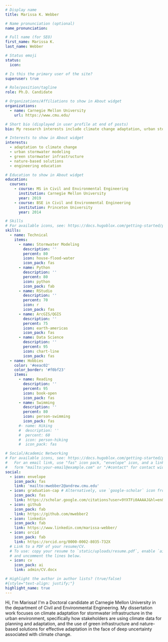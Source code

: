 ```yaml
---
# Display name
title: Marissa K. Webber

# Name pronunciation (optional)
name_pronunciation:

# Full name (for SEO)
first_name: Marissa K.
last_name: Webber

# Status emoji
status:
  icon: 

# Is this the primary user of the site?
superuser: true

# Role/position/tagline
role: Ph.D. Candidate

# Organizations/Affiliations to show in About widget
organizations:
  - name: Carnegie Mellon University
    url: https://www.cmu.edu/

# Short bio (displayed in user profile at end of posts)
bio: My research interests include climate change adaptation, urban stormwater modeling, green stormwater infrastructure, and engineering education.

# Interests to show in About widget
interests:
  - adaptation to climate change
  - urban stormwater modeling
  - green stormwater infrastructure
  - nature-based solutions
  - engineering education

# Education to show in About widget
education:
  courses:
    - course: MS in Civil and Environmental Engineering
      institution: Carnegie Mellon University
      year: 2019
    - course: BSE in Civil and Environmental Engineering
      institution: Princeton University
      year: 2014

# Skills
# For available icons, see: https://docs.hugoblox.com/getting-started/page-builder/#icons
skills:
  - name: Technical
    items:
      - name: Stormwater Modeling
        description: ''
        percent: 80
        icon: house-flood-water
        icon_pack: fas
      - name: Python
        description: ''
        percent: 80
        icon: python
        icon_pack: fab
      - name: RStudio
        description: ''
        percent: 70
        icon: r
        icon_pack: fas
      - name: ArcGIS/QGIS
        description: ''
        percent: 75
        icon: earth-americas
        icon_pack: fas
      - name: Data Science
        description: ''
        percent: 95
        icon: chart-line
        icon_pack: fas
  - name: Hobbies
    color: '#eeac02'
    color_border: '#f0bf23'
    items:
      - name: Reading
        description: ''
        percent: 95
        icon: book-open
        icon_pack: fas
      - name: Swimming
        description: ''
        percent: 80
        icon: person-swimming
        icon_pack: fas
      #- name: Hiking
      #  description: ''
      #  percent: 60
      #  icon: person-hiking
      #  icon_pack: fas

# Social/Academic Networking
# For available icons, see: https://docs.hugoblox.com/getting-started/page-builder/#icons
#   For an email link, use "fas" icon pack, "envelope" icon, and a link in the
#   form "mailto:your-email@example.com" or "/#contact" for contact widget.
social:
  - icon: envelope
    icon_pack: fas
    link: 'mailto:mwebber2@andrew.cmu.edu'
  - icon: graduation-cap # Alternatively, use `google-scholar` icon from `ai` icon pack
    icon_pack: fas
    link: https://scholar.google.com/citations?user=9YXTFi0AAAAJ&hl=en&oi=ao
  - icon: github
    icon_pack: fab
    link: https://github.com/mwebber2
  - icon: linkedin
    icon_pack: fab
    link: https://www.linkedin.com/marissa-webber/
  - icon: orcid
    icon_pack: fab
    link: https://orcid.org/0000-0002-8035-732X
  # Link to a PDF of your resume/CV.
  # To use: copy your resume to `static/uploads/resume.pdf`, enable `ai` icons in `params.yaml`,
  # and uncomment the lines below.
  - icon: cv
    icon_pack: ai
    link: admin/CV.docx

# Highlight the author in author lists? (true/false)
#{style="text-align: justify;"}
highlight_name: true
---
```


Hi, I'm Marissa!
I'm a Doctoral candidate at Carnegie Mellon University in the department of Civil and Environmental Engineering. My dissertation work focuses on climate adaptation for stormwater infrastructure in the urban environment, specifically how stakeholders are using climate data for planning and adaptation, and the use of green infrastructure and nature-based solutions for effective adaptation in the face of deep uncertainty associated with climate change.

